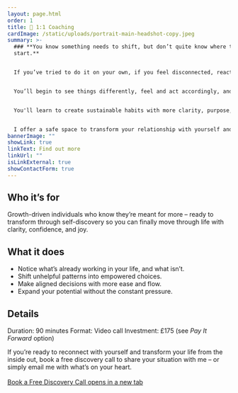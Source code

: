 ```yaml
---
layout: page.html
order: 1
title: 🌿 1:1 Coaching
cardImage: /static/uploads/portrait-main-headshot-copy.jpeg
summary: >-
  ### **You know something needs to shift, but don’t quite know where to
  start.** 


  If you’ve tried to do it on your own, if you feel disconnected, reactive, or stuck in cycles of self-pressure, this is your first step toward breaking free.


  You’ll begin to see things differently, feel and act accordingly, and as a result you'll start seeing the results you want. 


  You'll learn to create sustainable habits with more clarity, purpose, and ease, without falling into extremes or impossible expectations.


  I offer a safe space to transform your relationship with yourself and start building change from the inside out.
bannerImage: ""
showLink: true
linkText: Find out more
linkUrl: ""
isLinkExternal: true
showContactForm: true
---
```

## Who it’s for

Growth-driven individuals who know they’re meant for more – ready to transform through self-discovery so you can finally move through life with clarity, confidence, and joy.

## What it does

* Notice what’s already working in your life, and what isn’t.
* Shift unhelpful patterns into empowered choices.
* Make aligned decisions with more ease and flow.
* Expand your potential without the constant pressure.

## Details

Duration: 90 minutes
Format: Video call
Investment: £175 (see *Pay It Forward* option)

If you’re ready to reconnect with yourself and transform your life from the inside out, book a free discovery call to share your situation with me – or simply email me with what’s on your heart.\
\
<a href="https://claudiadecarlo.zohobookings.eu/#/240577000000038054" rel="noopener noreferrer" class="btn" target="_blank">Book a Free Discovery Call <span class="sr-only">opens in a new tab</span></a>
